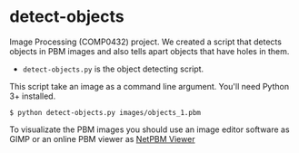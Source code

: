 # detect-objects

Image Processing (COMP0432) project. We created a script that detects objects in PBM images and also tells apart objects that have holes in them.

- `detect-objects.py` is the object detecting script.

This script take an image as a command line argument. You'll need Python 3+ installed.

```
$ python detect-objects.py images/objects_1.pbm
```

To visualizate the PBM images you should use an image editor software as GIMP or an online PBM viewer as [NetPBM Viewer](https://kylepaulsen.com/stuff/NetpbmViewer/)
